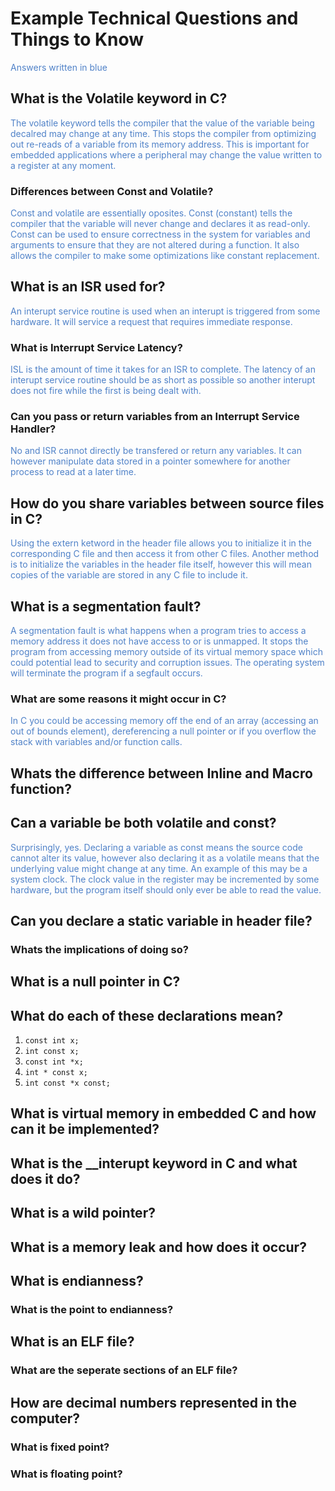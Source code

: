 # Example Technical Questions and Things to Know
<p style="color: rgb(80, 130, 200);">Answers written in blue</p>

## What is the Volatile keyword in C?
<p style="color: rgb(80, 130, 200);">
The volatile keyword tells the compiler that the value of the variable being decalred may change at any time. This stops the compiler from optimizing out re-reads of a variable from its memory address. This is important for embedded applications where a peripheral may change the value written to a register at any moment. 
</p>

### Differences between Const and Volatile?
<p style="color: rgb(80, 130, 200);">
Const and volatile are essentially oposites. Const (constant) tells the compiler that the variable will never change and declares it as read-only. Const can be used to ensure correctness in the system for variables and arguments to ensure that they are not altered during a function. It also allows the compiler to make some optimizations like constant replacement.
</p>

## What is an ISR used for?
<p style="color: rgb(80, 130, 200);">
An interupt service routine is used when an interupt is triggered from some hardware. It will service a request that requires immediate response.
</p>

### What is Interrupt Service Latency?
<p style="color: rgb(80, 130, 200);">
ISL is the amount of time it takes for an ISR to complete. The latency of an interupt service routine should be as short as possible so another interupt does not fire while the first is being dealt with.
</p>

### Can you pass or return variables from an Interrupt Service Handler?
<p style="color: rgb(80, 130, 200);">
No and ISR cannot directly be transfered or return any variables. It can however manipulate data stored in a pointer somewhere for another process to read at a later time.
</p>

## How do you share variables between source files in C?
<p style="color: rgb(80, 130, 200);">
Using the extern ketword in the header file allows you to initialize it in the corresponding C file and then access it from other C files. Another method is to initialize the variables in the header file itself, however this will mean copies of the variable are stored in any C file to include it.
</p>

## What is a segmentation fault?
<p style="color: rgb(80, 130, 200);">
A segmentation fault is what happens when a program tries to access a memory address it does not have access to or is unmapped. It stops the program from accessing memory outside of its virtual memory space which could potential lead to security and corruption issues. The operating system will terminate the program if a segfault occurs.
</p>

### What are some reasons it might occur in C?
<p style="color: rgb(80, 130, 200);">
In C you could be accessing memory off the end of an array (accessing an out of bounds element), dereferencing a null pointer or if you overflow the stack with variables and/or function calls.
</p>

## Whats the difference between Inline and Macro function?

## Can a variable be both volatile and const?
<p style="color: rgb(80, 130, 200);">
Surprisingly, yes. Declaring a variable as const means the source code cannot alter its value, however also declaring it as a volatile means that the underlying value might change at any time. An example of this may be a system clock. The clock value in the register may be incremented by some hardware, but the program itself should only ever be able to read the value.
</p>

## Can you declare a static variable in header file?
### Whats the implications of doing so?

## What is a null pointer in C?

## What do each of these declarations mean?
1. `const int x;`
2. `int const x;`
3. `const int *x;`
4. `int * const x;`
5. `int const *x const;`

## What is virtual memory in embedded C and how can it be implemented?

## What is the __interupt keyword in C and what does it do?

## What is a wild pointer?

## What is a memory leak and how does it occur?

## What is endianness?
### What is the point to endianness?

## What is an ELF file?
### What are the seperate sections of an ELF file?


## How are decimal numbers represented in the computer?
### What is fixed point?
### What is floating point?

